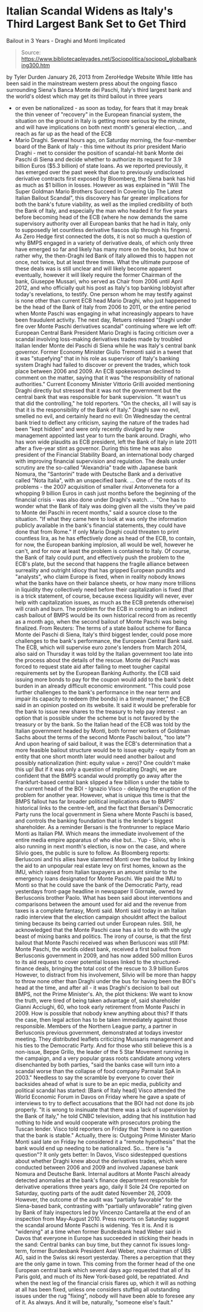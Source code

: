 # Italian Scandal Widens as Italy's Third Largest Bank Set to Get Third 
Bailout in 3 Years - Draghi and Monti Implicated

> Source: https://www.bibliotecapleyades.net/Sociopolitica/sociopol_globalbanking300.htm

by Tyler Durden
January 26, 2013
from
ZeroHedge Website
While little has been said in the mainstream
western press about the ongoing fiasco surrounding
Siena's Banca Monte dei Paschi, Italy's
third largest bank and the world's oldest which may get its
third bailout in three years
- or even be nationalized - as soon as today, for fears that it may
break the thin veneer of "recovery" in the European financial system, the
situation on the ground in Italy is getting more serious by the minute, and
will have implications on both next month's general election,
...and reach as far up as the head of the ECB
- Mario Draghi.
Several hours ago, on Saturday morning, the
four-member board of the Bank of Italy - this time without its prior
president Mario Draghi - met to consider the position of scandal-hit bank
Monte dei Paschi di Siena and decide whether to authorize its request for
3.9 billion Euros ($5.3 billion) of state loans.
As we reported previously, it has emerged over
the past week that due to previously undisclosed derivative contracts first
exposed by Bloomberg, the Siena bank has hid as much as $1 billion in
losses.
However as was explained in "Will
The Super Goldman Mario Brothers Succeed In Covering Up The Latest Italian
Bailout Scandal", this discovery has far greater implications for both
the bank's future viability, as well as the implied credibility of both the
Bank of Italy, and especially the man who headed it for five years before
becoming head of the ECB (where he now demands the same supervisory
authority over all European banks that he had in Italy, only to supposedly
let countless derivative fiascos slip through his fingers).
As Zero Hedge
first connected the dots, it is not so much a question of why BMPS
engaged in a variety of derivative deals, of which only three have emerged
so far and likely has many more on the books, but how or rather why, the
then-Draghi led Bank of Italy allowed this to happen not once, not twice,
but at least three times.
What the ultimate purpose of these deals was
is still unclear and will likely become apparent eventually, however it
will likely require the former Chairman of the bank, Giuseppe Mussari,
who served as Chair from 2006 until April 2012, and who
officially quit his post as Italy's top banking lobbyist after today's
revelations, to testify.
One person whom he may testify against
is none other than current ECB head Mario Draghi, who
just happened to be the head of the Bank of Italy from 2006 to
2011, or the entire period when Monte Paschi was engaging
in what increasingly appears to have been fraudulent activity.
The next day, Retuers released "Draghi
under fire over Monte Paschi derivatives scandal" continuing where we
left off:
European Central Bank President Mario Draghi
is facing criticism over a scandal involving loss-making derivatives
trades made by troubled Italian lender Monte dei Paschi di Siena while
he was Italy's central bank governor.
Former Economy Minister Giulio Tremonti said
in a tweet that it was "stupefying" that in his role as supervisor of
Italy's banking system Draghi had failed to discover or prevent the
trades, which took place between 2006 and 2009.
An ECB spokeswoman declined to comment on
the matter, saying that it was "the responsibility of national
authorities."
Current Economy Minister Vittorio Grilli
avoided mentioning Draghi directly but stressed that it was not the
government but the central bank that was responsible for bank
supervision.
"It wasn't us that did the controlling," he
told reporters. "On the checks, all I will say is that it is the
responsibility of the Bank of Italy."
Draghi saw no evil, smelled no evil, and
certainly heard no evil:
On Wednesday the central bank tried to
deflect any criticism, saying the nature of the trades had been "kept
hidden" and were only recently divulged by new management appointed last
year to turn the bank around.
Draghi, who has won wide plaudits as ECB
president, left the Bank of Italy in late 2011 after a five-year stint
as governor.
During this time he was also president of
the Financial Stability Board, an international body charged with
improving financial supervision and regulation.
The deals under scrutiny are the so-called
"Alexandria" trade with Japanese bank Nomura, the "Santorini" trade with
Deutsche Bank and a derivative called "Nota Italia", with an unspecified
bank.
...
One of the roots of
its problems - the 2007 acquisition of smaller rival Antonveneta for a
whopping 9 billion Euros in cash just months before the beginning of the
financial crisis - was also done under Draghi's watch.
...
"One has to wonder what the Bank of Italy
was doing given all the visits they've paid to Monte dei Paschi in
recent months," said a source close to the situation.
"If what they came here to look at was only
the information publicly available in the bank's financial statements,
they could have done that from Rome."
If only Mario Draghi could threaten to print
countless lira, as he has effectively done as head of the ECB, to contain,
for now, the European banking implosion, all would be well, however he
can't, and for now at least the problem is contained to Italy.
Of course, the Bank of Italy could punt, and
effectively push the problem to the ECB's plate, but the second that happens
the fragile alliance between surreality and outright idiocy that has gripped
European pundits and "analysts", who claim Europe is fixed, when in reality
nobody knows what the banks have on their balance
sheets, or how many more trillions in liquidity they collectively need
before their capitalization is fixed (that is a trick statement, of course,
because excess liquidity will never, ever help with capitalization
issues, as much as the ECB pretends otherwise) will crash and burn.
The problem for the ECB in coming to an indirect
cash bailout of BMPS would be its own historical record from as recently as
a month ago, when the second bailout of Monte Paschi was being finalized.
From Reuters:
The terms of a state bailout scheme
for Banca Monte dei Paschi di Siena, Italy's third biggest lender, could
pose more challenges to the bank's performance, the European Central
Bank said.
The ECB, which will supervise euro zone's lenders from March
2014, also said on Thursday it was told by
the Italian government too late into the process about the details of
the rescue.
Monte dei Paschi was forced to request state
aid after failing to meet tougher capital requirements set by the
European Banking Authority.
the ECB said issuing more bonds to pay for
the coupon would add to the bank's debt burden in an already difficult
economic environment.
"This could pose further challenges to the
bank's performance in the near term and impair its capacity to redeem
(the bonds) in a timely manner," the ECB said in an opinion posted on
its website.
It said it would be preferable for the bank to issue new
shares to the treasury to help pay interest - an option that is possible
under the scheme but is not favored by the treasury or by the bank.
So the Italian head of the ECB was told by the
Italian government headed by Monti, both former workers of Goldman Sachs
about the terms of the second Monte Paschi bailout, "too late"?
And upon hearing of said bailout, it was the
ECB's determination that a more feasible bailout structure would be to issue
equity - equity from an entity that one short month later would need
another bailout and possibly nationalization
(hint: equity
value = zero)?
One couldn't make this up!
But if it was only a question of implicating
Draghi, we are confident that the BMPS scandal would promptly go away after
the Frankfurt-based central bank slipped a few billion s under the table to
the current head of the BOI - Ignazio Visco - delaying the eruption of the
problem for another year.
However, what is unique this time is that the
BMPS fallout has far broader political implications due to BMPS' historical
links to the centre-left, and the fact that Bersani's Democratic Party runs
the local government in Siena where Monte Paschi is based, and controls the
banking foundation that is the lender's biggest shareholder.
As a reminder Bersani is the frontrunner to
replace Mario Monti as Italian PM. Which means the immediate involvement of
the entire media empire apparatus of who else but...
Yup - Silvio, who is also running in next
month's election, is now on the case, and where Silvio goes, the public is
sure to follow.
As
Bloomberg reports:
Berlusconi and his allies have slammed Monti
over the bailout by linking the aid to an unpopular real estate levy on
first homes, known as the IMU, which raised from Italian taxpayers an
amount similar to the emergency loans designated for Monte Paschi.
We paid the IMU to Monti so that he
could save the bank of the Democratic Party, read yesterdays
front-page headline in newspaper Il Giornale, owned by Berlusconis
brother Paolo.
What has been said about interventions and comparisons
between the amount used for aid and the revenue from taxes is a complete
fantasy, Monti said.
Monti said today in an Italian radio
interview that the election campaign shouldnt affect the bailout timing
because its being carried out under European rules. Still, he
acknowledged that the Monte Paschi case has a lot to do with the ugly
beast of mixing banks and politics.
The irony of course, is that the first bailout
that Monte Paschi received was when Berlusconi was still PM:
Monte Paschi, the worlds oldest bank,
received a first bailout from Berlusconis government in 2009, and has
now added 500 million Euros to its aid request to cover potential losses
linked to the structured-finance deals, bringing the total cost of the
rescue to 3.9 billion Euros
However, to distract from his involvement,
Silvio will be more than happy to throw none other than Draghi under the bus
for having been the BOI's head at the time, and after all - it was Draghi's
decision to bail out BMPS, not the Prime Minister's.
Ah, the plot thickens:
We want to know the truth, were tired of
being taken advantage of, said shareholder Gianni Acciughi, 60, who
took early retirement from Monte Paschi in 2009.
How
is possible that nobody knew anything about this? If thats the case,
then legal action has to be taken immediately against those responsible.
Members of the Northern League party, a
partner in Berlusconis previous government, demonstrated at todays
investor meeting. They distributed leaflets criticizing Mussaris
management and his ties to the Democratic Party.
And for those who still believe this is a
non-issue, Beppe Grillo, the leader of the 5 Star Movement running in the
campaign, and a very popular grass roots candidate among voters disenchanted
by both parties,
"said the banks case will turn into a scandal
worse than the collapse of food company Parmalat SpA in 2003."
Needless to say the scramble by everyone to
cover their backsides ahead of what is sure to be an epic media, publicity
and political scandal has
started:
[Bank of Italy head] Visco attended the
World Economic Forum in Davos on Friday where he gave a spate of
interviews to try to deflect accusations that the BOI had not
done its job properly.
"It is wrong to insinuate that there was a
lack of supervision by the Bank of Italy," he told CNBC television,
adding that his institution had nothing to hide and would cooperate with
prosecutors probing the Tuscan lender.
Visco told reporters on Friday that "there
is no question that the bank is stable."
Actually, there is:
Outgoing Prime Minister Mario Monti said
late on Friday he considered it a "remote hypothesis" that the bank
would end up needing to be nationalized.
So... there is "a question"?
It only gets better:
In Davos, Visco sidestepped questions about
whether Draghi knew about the derivatives trades, which were conducted
between 2006 and 2009 and involved Japanese bank Nomura and Deutsche
Bank.
Internal auditors at Monte
Paschi already detected anomalies at the bank's finance department
responsible for derivative operations three years ago,
daily Il Sole 24 Ore reported on Saturday, quoting parts of the audit
dated November 26, 2009.
However, the outcome of the audit was
"partially favorable" for the Siena-based bank, contrasting with
"partially unfavorable" rating given by Bank of Italy inspectors led by
Vincenzo Cantarella at the end of an inspection from May-August 2010.
Press reports on Saturday suggest the
scandal around Monte Paschi is widening.
Yes it is. And it is "widening" at a time when
former Bundesbank head Weber said in Davos that everyone in Europe has
succeeded in sticking their
heads in the sand:
Central banks can buy time, but
they cannot fix issues long-term, former Bundesbank President
Axel Weber, now chairman of UBS AG, said in the Swiss ski resort
yesterday.
Theres a perception that they are the only game in town.
This coming from the former head of the one
European central bank which several days ago requested that all of its Paris
gold, and much of its New York-based gold, be repatriated.
And when the next leg of the financial crisis
flares up, which it will as nothing at all has been fixed, unless one
considers stuffing all outstanding issues under the rug "fixing", nobody
will have been able to foresee any of it. As always.
And it will be, naturally, "someone else's
fault."

